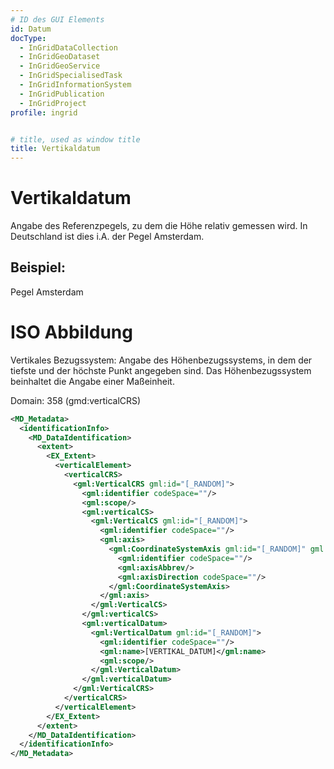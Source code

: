 ```yaml
---
# ID des GUI Elements
id: Datum
docType:
  - InGridDataCollection
  - InGridGeoDataset
  - InGridGeoService
  - InGridSpecialisedTask
  - InGridInformationSystem
  - InGridPublication
  - InGridProject
profile: ingrid


# title, used as window title
title: Vertikaldatum
---
```


# Vertikaldatum

Angabe des Referenzpegels, zu dem die Höhe relativ gemessen wird. In Deutschland ist dies i.A. der Pegel Amsterdam.

## Beispiel:

Pegel Amsterdam

# ISO Abbildung

Vertikales Bezugssystem: Angabe des Höhenbezugssystems, in dem der tiefste und der höchste Punkt angegeben sind. Das Höhenbezugssystem beinhaltet die Angabe einer Maßeinheit.

Domain: 358 (gmd:verticalCRS)


```XML
<MD_Metadata>
  <identificationInfo>
    <MD_DataIdentification>
      <extent>
        <EX_Extent>
          <verticalElement>
            <verticalCRS>
              <gml:VerticalCRS gml:id="[_RANDOM]">
                <gml:identifier codeSpace=""/>
                <gml:scope/>
                <gml:verticalCS>
                  <gml:VerticalCS gml:id="[_RANDOM]">
                    <gml:identifier codeSpace=""/>
                    <gml:axis>
                      <gml:CoordinateSystemAxis gml:id="[_RANDOM]" gml:uom="[HOEHE_MASSEINHEIT]">
                        <gml:identifier codeSpace=""/>
                        <gml:axisAbbrev/>
                        <gml:axisDirection codeSpace=""/>
                      </gml:CoordinateSystemAxis>
                    </gml:axis>
                  </gml:VerticalCS>
                </gml:verticalCS>
                <gml:verticalDatum>
                  <gml:VerticalDatum gml:id="[_RANDOM]">
                    <gml:identifier codeSpace=""/>
                    <gml:name>[VERTIKAL_DATUM]</gml:name>
                    <gml:scope/>
                  </gml:VerticalDatum>
                </gml:verticalDatum>
              </gml:VerticalCRS>
            </verticalCRS>
          </verticalElement>
        </EX_Extent>
      </extent>
    </MD_DataIdentification>
  </identificationInfo>
</MD_Metadata>
```
